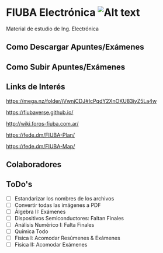 # FIUBA Electrónica    ![Alt text](https://cms.fi.uba.ar/uploads/logo_FIUBA_color_2_eb5b4d0124.png)
 
 Material de estudio de Ing. Electrónica

## Como Descargar Apuntes/Exámenes 

## Como Subir Apuntes/Exámenes


## Links de Interés

https://mega.nz/folder/jVwnjCDJ#IcPqdY2XnOKU83iyZ5La4w

https://fiubaverse.github.io/

http://wiki.foros-fiuba.com.ar/

https://fede.dm/FIUBA-Plan/

https://fede.dm/FIUBA-Map/

## Colaboradores

## ToDo's

- [ ] Estandarizar los nombres de los archivos
- [ ] Convertir todas las imágenes a PDF
- [ ] Álgebra II: Exámenes
- [ ] Dispositivos Semiconductores: Faltan Finales
- [ ] Análisis Numérico I: Falta Finales
- [ ] Química Todo
- [ ] Física I: Acomodar Resúmenes & Exámenes
- [ ] Física II: Acomodar Exámenes
